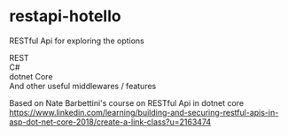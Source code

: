 # restapi-hotello
RESTful Api for exploring the options

REST\
C#\
dotnet Core\
And other useful middlewares / features

Based on Nate Barbettini's course on RESTful Api in dotnet core\
https://www.linkedin.com/learning/building-and-securing-restful-apis-in-asp-dot-net-core-2018/create-a-link-class?u=2163474
